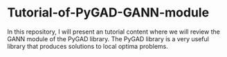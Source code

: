# Tutorial-of-PyGAD-GANN-module
In this repository, I will present an tutorial content where we will review the GANN module of the PyGAD library.
The PyGAD library is a very useful library that produces solutions to local optima problems.
